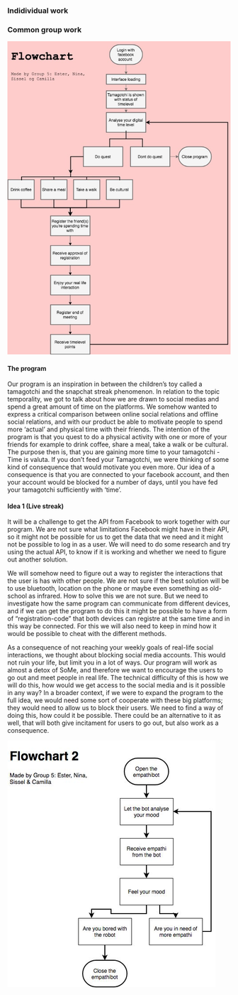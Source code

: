 ### Indidividual work 

### Common group work 

![alt text](livestreak.jpg)

#### The program
Our program is an inspiration in between the children’s toy called a tamagotchi and  the snapchat streak phenomenon. 
In relation to the topic temporality, we got to talk about how we are drawn to social medias and spend a great amount of time on the platforms. We somehow wanted to express a critical comparison  between online social relations and offline social relations, and  with our product be able to motivate people to spend more ‘actual’ and  physical time with their friends. The intention of the program is that you quest to do a physical activity with one or more of your friends for example to drink coffee, share a meal, take a walk or be cultural. The purpose then is, that you are gaining more time to your tamagotchi - Time is valuta. If you don’t feed your Tamagotchi, we were thinking of some kind of consequence that would motivate you even more. Our idea of a consequence is that you are connected to your facebook account, and then your account would be blocked for a number of days, until you have fed your tamagotchi sufficiently with ‘time’. 

#### Idea 1 (Live streak)
It will be a challenge to get the API from Facebook to work together with our program. We are not sure what limitations Facebook might have in their API, so it might not be possible for us to get the data that we need and it might not be possible to log in as a user. We will need to do some research and try using the actual API, to know if it is working and whether we need to figure out another solution. 

We will somehow need to figure out a way to register the interactions that the user is has with other people. We are not sure if the best solution will be to use bluetooth, location on the phone or maybe even something as old-school as infrared. How to solve this we are not sure. But we need to investigate how the same program can communicate from different devices, and if we can get the program to do this it might be possible to have a form of “registration-code” that both devices can registre at the same time and in this way be connected. For this we will also need to keep in mind how it would be possible to cheat with the different methods.
 
As a consequence of not reaching your weekly goals of real-life social interactions, we thought about blocking social media accounts. This would not ruin your life, but limit you in a lot of ways. Our program will work as almost a detox of SoMe, and therefore we want to encourage the users to go out and meet people in real life. The technical difficulty of this is how we will do this, how would we get access to the social media and is it possible in any way? In a broader context, if we were to expand the program to the full idea, we would need some sort of cooperate with these big platforms; they would need to allow us to block their users. We need to find a way of doing this, how could it be possible. There could be an alternative to it as well, that will both give incitament for users to go out, but also work as a consequence.


![alt text](empathibot.jpg)

